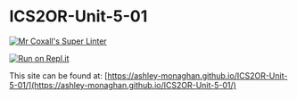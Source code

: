 # ICS2OR-Unit-5-01

[![Mr Coxall's Super Linter](https://github.com/ashley-monaghan/ICS2OR-Unit-5-01/workflows/Mr%20Coxall's%20Super%20Linter/badge.svg)](https://github.com/ashley-monaghan/ICS2OR-Unit-5-01/actions)

[![Run on Repl.it](https://repl.it/badge/github/ashley-monaghan/ICS2OR-Unit-5-01)](https://repl.it/github/ashley-monaghan/ICS2OR-Unit-5-01)

This site can be found at: [https://ashley-monaghan.github.io/ICS2OR-Unit-5-01/](https://ashley-monaghan.github.io/ICS2OR-Unit-5-01/)
